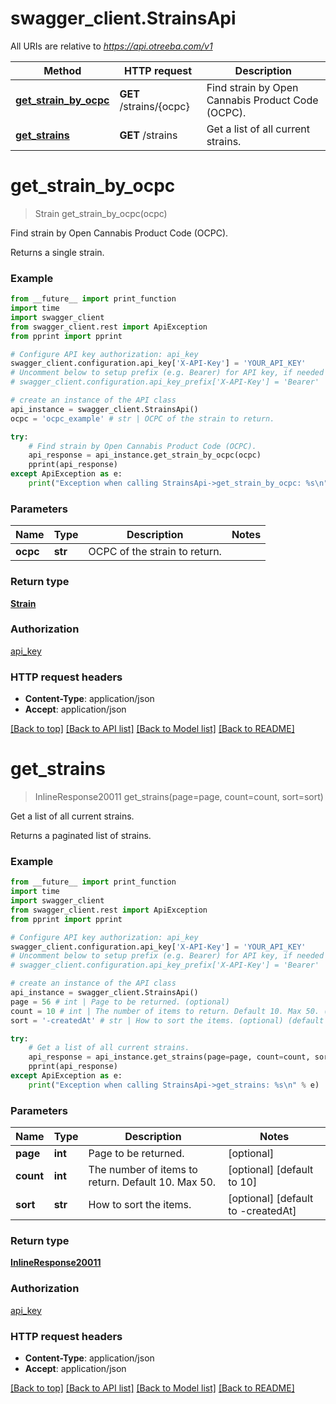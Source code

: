 # swagger_client.StrainsApi

All URIs are relative to *https://api.otreeba.com/v1*

Method | HTTP request | Description
------------- | ------------- | -------------
[**get_strain_by_ocpc**](StrainsApi.md#get_strain_by_ocpc) | **GET** /strains/{ocpc} | Find strain by Open Cannabis Product Code (OCPC).
[**get_strains**](StrainsApi.md#get_strains) | **GET** /strains | Get a list of all current strains.


# **get_strain_by_ocpc**
> Strain get_strain_by_ocpc(ocpc)

Find strain by Open Cannabis Product Code (OCPC).

Returns a single strain.

### Example 
```python
from __future__ import print_function
import time
import swagger_client
from swagger_client.rest import ApiException
from pprint import pprint

# Configure API key authorization: api_key
swagger_client.configuration.api_key['X-API-Key'] = 'YOUR_API_KEY'
# Uncomment below to setup prefix (e.g. Bearer) for API key, if needed
# swagger_client.configuration.api_key_prefix['X-API-Key'] = 'Bearer'

# create an instance of the API class
api_instance = swagger_client.StrainsApi()
ocpc = 'ocpc_example' # str | OCPC of the strain to return.

try: 
    # Find strain by Open Cannabis Product Code (OCPC).
    api_response = api_instance.get_strain_by_ocpc(ocpc)
    pprint(api_response)
except ApiException as e:
    print("Exception when calling StrainsApi->get_strain_by_ocpc: %s\n" % e)
```

### Parameters

Name | Type | Description  | Notes
------------- | ------------- | ------------- | -------------
 **ocpc** | **str**| OCPC of the strain to return. | 

### Return type

[**Strain**](Strain.md)

### Authorization

[api_key](../README.md#api_key)

### HTTP request headers

 - **Content-Type**: application/json
 - **Accept**: application/json

[[Back to top]](#) [[Back to API list]](../README.md#documentation-for-api-endpoints) [[Back to Model list]](../README.md#documentation-for-models) [[Back to README]](../README.md)

# **get_strains**
> InlineResponse20011 get_strains(page=page, count=count, sort=sort)

Get a list of all current strains.

Returns a paginated list of strains.

### Example 
```python
from __future__ import print_function
import time
import swagger_client
from swagger_client.rest import ApiException
from pprint import pprint

# Configure API key authorization: api_key
swagger_client.configuration.api_key['X-API-Key'] = 'YOUR_API_KEY'
# Uncomment below to setup prefix (e.g. Bearer) for API key, if needed
# swagger_client.configuration.api_key_prefix['X-API-Key'] = 'Bearer'

# create an instance of the API class
api_instance = swagger_client.StrainsApi()
page = 56 # int | Page to be returned. (optional)
count = 10 # int | The number of items to return. Default 10. Max 50. (optional) (default to 10)
sort = '-createdAt' # str | How to sort the items. (optional) (default to -createdAt)

try: 
    # Get a list of all current strains.
    api_response = api_instance.get_strains(page=page, count=count, sort=sort)
    pprint(api_response)
except ApiException as e:
    print("Exception when calling StrainsApi->get_strains: %s\n" % e)
```

### Parameters

Name | Type | Description  | Notes
------------- | ------------- | ------------- | -------------
 **page** | **int**| Page to be returned. | [optional] 
 **count** | **int**| The number of items to return. Default 10. Max 50. | [optional] [default to 10]
 **sort** | **str**| How to sort the items. | [optional] [default to -createdAt]

### Return type

[**InlineResponse20011**](InlineResponse20011.md)

### Authorization

[api_key](../README.md#api_key)

### HTTP request headers

 - **Content-Type**: application/json
 - **Accept**: application/json

[[Back to top]](#) [[Back to API list]](../README.md#documentation-for-api-endpoints) [[Back to Model list]](../README.md#documentation-for-models) [[Back to README]](../README.md)

